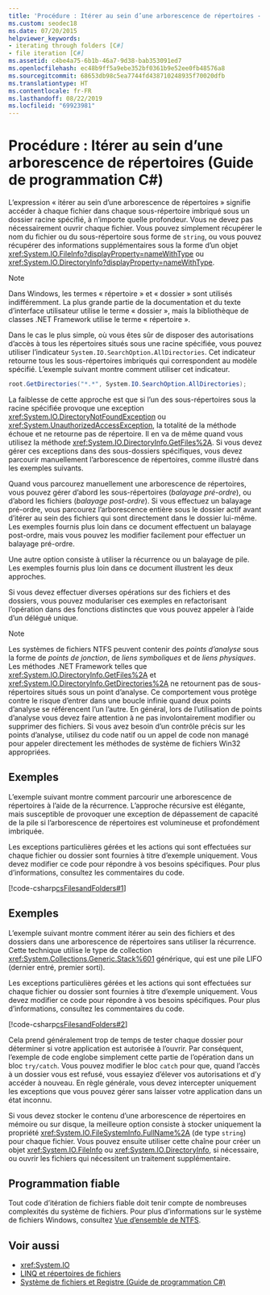 ```yaml
---
title: 'Procédure : Itérer au sein d’une arborescence de répertoires - Guide de programmation C#'
ms.custom: seodec18
ms.date: 07/20/2015
helpviewer_keywords:
- iterating through folders [C#]
- file iteration [C#]
ms.assetid: c4be4a75-6b1b-46a7-9d38-bab353091ed7
ms.openlocfilehash: ec48b9ff5a9ebe352bf0361b9e52ee0fb48576a8
ms.sourcegitcommit: 68653db98c5ea7744fd438710248935f70020dfb
ms.translationtype: HT
ms.contentlocale: fr-FR
ms.lasthandoff: 08/22/2019
ms.locfileid: "69923981"
---
```

# <a name="how-to-iterate-through-a-directory-tree-c-programming-guide"></a>Procédure : Itérer au sein d’une arborescence de répertoires (Guide de programmation C#)
L’expression « itérer au sein d’une arborescence de répertoires » signifie accéder à chaque fichier dans chaque sous-répertoire imbriqué sous un dossier racine spécifié, à n’importe quelle profondeur. Vous ne devez pas nécessairement ouvrir chaque fichier. Vous pouvez simplement récupérer le nom du fichier ou du sous-répertoire sous forme de `string`, ou vous pouvez récupérer des informations supplémentaires sous la forme d’un objet <xref:System.IO.FileInfo?displayProperty=nameWithType> ou <xref:System.IO.DirectoryInfo?displayProperty=nameWithType>.  
  
> [!NOTE]
> Dans Windows, les termes « répertoire » et « dossier » sont utilisés indifféremment. La plus grande partie de la documentation et du texte d’interface utilisateur utilise le terme « dossier », mais la bibliothèque de classes .NET Framework utilise le terme « répertoire ».  
  
 Dans le cas le plus simple, où vous êtes sûr de disposer des autorisations d’accès à tous les répertoires situés sous une racine spécifiée, vous pouvez utiliser l’indicateur `System.IO.SearchOption.AllDirectories`. Cet indicateur retourne tous les sous-répertoires imbriqués qui correspondent au modèle spécifié. L’exemple suivant montre comment utiliser cet indicateur.  
  
```csharp  
root.GetDirectories("*.*", System.IO.SearchOption.AllDirectories);  
```  
  
 La faiblesse de cette approche est que si l’un des sous-répertoires sous la racine spécifiée provoque une exception <xref:System.IO.DirectoryNotFoundException> ou <xref:System.UnauthorizedAccessException>, la totalité de la méthode échoue et ne retourne pas de répertoire. Il en va de même quand vous utilisez la méthode <xref:System.IO.DirectoryInfo.GetFiles%2A>. Si vous devez gérer ces exceptions dans des sous-dossiers spécifiques, vous devez parcourir manuellement l’arborescence de répertoires, comme illustré dans les exemples suivants.  
  
 Quand vous parcourez manuellement une arborescence de répertoires, vous pouvez gérer d’abord les sous-répertoires (*balayage pré-ordre*), ou d’abord les fichiers (*balayage post-ordre*). Si vous effectuez un balayage pré-ordre, vous parcourez l’arborescence entière sous le dossier actif avant d’itérer au sein des fichiers qui sont directement dans le dossier lui-même. Les exemples fournis plus loin dans ce document effectuent un balayage post-ordre, mais vous pouvez les modifier facilement pour effectuer un balayage pré-ordre.  
  
 Une autre option consiste à utiliser la récurrence ou un balayage de pile. Les exemples fournis plus loin dans ce document illustrent les deux approches.  
  
 Si vous devez effectuer diverses opérations sur des fichiers et des dossiers, vous pouvez modulariser ces exemples en refactorisant l’opération dans des fonctions distinctes que vous pouvez appeler à l’aide d’un délégué unique.  
  
> [!NOTE]
> Les systèmes de fichiers NTFS peuvent contenir des *points d’analyse* sous la forme de *points de jonction*, de *liens symboliques* et de *liens physiques*. Les méthodes .NET Framework telles que <xref:System.IO.DirectoryInfo.GetFiles%2A> et <xref:System.IO.DirectoryInfo.GetDirectories%2A> ne retournent pas de sous-répertoires situés sous un point d’analyse. Ce comportement vous protège contre le risque d’entrer dans une boucle infinie quand deux points d’analyse se référencent l’un l’autre. En général, lors de l’utilisation de points d’analyse vous devez faire attention à ne pas involontairement modifier ou supprimer des fichiers. Si vous avez besoin d’un contrôle précis sur les points d’analyse, utilisez du code natif ou un appel de code non managé pour appeler directement les méthodes de système de fichiers Win32 appropriées.  
  
## <a name="example"></a>Exemples  
 L’exemple suivant montre comment parcourir une arborescence de répertoires à l’aide de la récurrence. L’approche récursive est élégante, mais susceptible de provoquer une exception de dépassement de capacité de la pile si l’arborescence de répertoires est volumineuse et profondément imbriquée.  
  
 Les exceptions particulières gérées et les actions qui sont effectuées sur chaque fichier ou dossier sont fournies à titre d’exemple uniquement. Vous devez modifier ce code pour répondre à vos besoins spécifiques. Pour plus d’informations, consultez les commentaires du code.  
  
 [!code-csharp[csFilesandFolders#1](~/samples/snippets/csharp/VS_Snippets_VBCSharp/csFilesAndFolders/CS/FileIteration.cs#1)]  
  
## <a name="example"></a>Exemples  
 L’exemple suivant montre comment itérer au sein des fichiers et des dossiers dans une arborescence de répertoires sans utiliser la récurrence. Cette technique utilise le type de collection <xref:System.Collections.Generic.Stack%601> générique, qui est une pile LIFO (dernier entré, premier sorti).  
  
 Les exceptions particulières gérées et les actions qui sont effectuées sur chaque fichier ou dossier sont fournies à titre d’exemple uniquement. Vous devez modifier ce code pour répondre à vos besoins spécifiques. Pour plus d’informations, consultez les commentaires du code.  
  
 [!code-csharp[csFilesandFolders#2](~/samples/snippets/csharp/VS_Snippets_VBCSharp/csFilesAndFolders/CS/FileIteration.cs#2)]  
  
 Cela prend généralement trop de temps de tester chaque dossier pour déterminer si votre application est autorisée à l’ouvrir. Par conséquent, l’exemple de code englobe simplement cette partie de l’opération dans un bloc `try/catch`. Vous pouvez modifier le bloc `catch` pour que, quand l’accès à un dossier vous est refusé, vous essayiez d’élever vos autorisations et d’y accéder à nouveau. En règle générale, vous devez intercepter uniquement les exceptions que vous pouvez gérer sans laisser votre application dans un état inconnu.  
  
 Si vous devez stocker le contenu d’une arborescence de répertoires en mémoire ou sur disque, la meilleure option consiste à stocker uniquement la propriété <xref:System.IO.FileSystemInfo.FullName%2A> (de type `string`) pour chaque fichier. Vous pouvez ensuite utiliser cette chaîne pour créer un objet <xref:System.IO.FileInfo> ou <xref:System.IO.DirectoryInfo>, si nécessaire, ou ouvrir les fichiers qui nécessitent un traitement supplémentaire.  
  
## <a name="robust-programming"></a>Programmation fiable  
 Tout code d’itération de fichiers fiable doit tenir compte de nombreuses complexités du système de fichiers. Pour plus d’informations sur le système de fichiers Windows, consultez [Vue d’ensemble de NTFS](/windows-server/storage/file-server/ntfs-overview).  
  
## <a name="see-also"></a>Voir aussi

- <xref:System.IO>
- [LINQ et répertoires de fichiers](../concepts/linq/linq-and-file-directories.md)
- [Système de fichiers et Registre (Guide de programmation C#)](./index.md)
